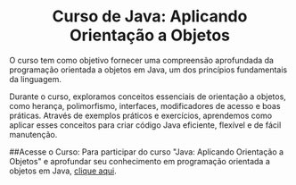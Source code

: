 <h1 align="center">Curso de Java: Aplicando Orientação a Objetos</h1>
O curso tem como objetivo fornecer uma compreensão aprofundada da programação orientada a objetos em Java, um dos princípios fundamentais da linguagem.

Durante o curso, exploramos conceitos essenciais de orientação a objetos, como herança, polimorfismo, interfaces, modificadores de acesso e boas práticas. Através de exemplos práticos e exercícios, aprendemos como aplicar esses conceitos para criar código Java eficiente, flexível e de fácil manutenção.

##Acesse o Curso:
Para participar do curso "Java: Aplicando Orientação a Objetos" e aprofundar seu conhecimento em programação orientada a objetos em Java, <a href="https://cursos.alura.com.br/course/java-aplicando-orientacao-objetos/task/125829)https://cursos.alura.com.br/course/java-aplicando-orientacao-objetos/task/125829">clique aqui</a>.
